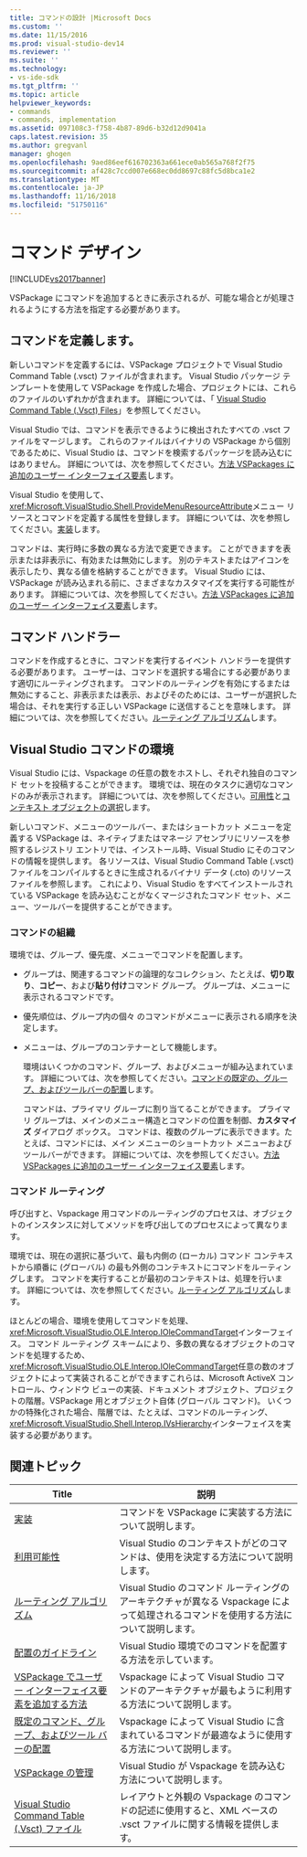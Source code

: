 ```yaml
---
title: コマンドの設計 |Microsoft Docs
ms.custom: ''
ms.date: 11/15/2016
ms.prod: visual-studio-dev14
ms.reviewer: ''
ms.suite: ''
ms.technology:
- vs-ide-sdk
ms.tgt_pltfrm: ''
ms.topic: article
helpviewer_keywords:
- commands
- commands, implementation
ms.assetid: 097108c3-f758-4b87-89d6-b32d12d9041a
caps.latest.revision: 35
ms.author: gregvanl
manager: ghogen
ms.openlocfilehash: 9aed86eef616702363a661ece0ab565a768f2f75
ms.sourcegitcommit: af428c7ccd007e668ec0dd8697c88fc5d8bca1e2
ms.translationtype: MT
ms.contentlocale: ja-JP
ms.lasthandoff: 11/16/2018
ms.locfileid: "51750116"
---
```

# <a name="command-design"></a>コマンド デザイン
[!INCLUDE[vs2017banner](../../includes/vs2017banner.md)]

VSPackage にコマンドを追加するときに表示されるが、可能な場合とが処理されるようにする方法を指定する必要があります。  
  
## <a name="defining-commands"></a>コマンドを定義します。  
 新しいコマンドを定義するには、VSPackage プロジェクトで Visual Studio Command Table (.vsct) ファイルが含まれます。 Visual Studio パッケージ テンプレートを使用して VSPackage を作成した場合、プロジェクトには、これらのファイルのいずれかが含まれます。 詳細については、「 [Visual Studio Command Table (.Vsct) Files](../../extensibility/internals/visual-studio-command-table-dot-vsct-files.md)」を参照してください。  
  
 Visual Studio では、コマンドを表示できるように検出されたすべての .vsct ファイルをマージします。 これらのファイルはバイナリの VSPackage から個別であるために、Visual Studio は、コマンドを検索するパッケージを読み込むにはありません。 詳細については、次を参照してください。[方法 VSPackages に追加のユーザー インターフェイス要素](../../extensibility/internals/how-vspackages-add-user-interface-elements.md)します。  
  
 Visual Studio を使用して、<xref:Microsoft.VisualStudio.Shell.ProvideMenuResourceAttribute>メニュー リソースとコマンドを定義する属性を登録します。 詳細については、次を参照してください。[実装](../../extensibility/internals/command-implementation.md)します。  
  
 コマンドは、実行時に多数の異なる方法で変更できます。 ことができますを表示または非表示に、有効または無効にします。 別のテキストまたはアイコンを表示したり、異なる値を格納することができます。 Visual Studio には、VSPackage が読み込まれる前に、さまざまなカスタマイズを実行する可能性があります。 詳細については、次を参照してください。[方法 VSPackages に追加のユーザー インターフェイス要素](../../extensibility/internals/how-vspackages-add-user-interface-elements.md)します。  
  
## <a name="command-handlers"></a>コマンド ハンドラー  
 コマンドを作成するときに、コマンドを実行するイベント ハンドラーを提供する必要があります。 ユーザーは、コマンドを選択する場合にする必要があります適切にルーティングされます。 コマンドのルーティングを有効にするまたは無効にすること、非表示または表示、およびそのためには、ユーザーが選択した場合は、それを実行する正しい VSPackage に送信することを意味します。 詳細については、次を参照してください。[ルーティング アルゴリズム](../../extensibility/internals/command-routing-algorithm.md)します。  
  
## <a name="the-visual-studio-command-environment"></a>Visual Studio コマンドの環境  
 Visual Studio には、Vspackage の任意の数をホストし、それぞれ独自のコマンド セットを投稿することができます。 環境では、現在のタスクに適切なコマンドのみが表示されます。 詳細については、次を参照してください。[可用性](../../extensibility/internals/command-availability.md)と[コンテキスト オブジェクトの選択](../../extensibility/internals/selection-context-objects.md)します。  
  
 新しいコマンド、メニューのツールバー、またはショートカット メニューを定義する VSPackage は、ネイティブまたはマネージ アセンブリにリソースを参照するレジストリ エントリでは、インストール時、Visual Studio にそのコマンドの情報を提供します。 各リソースは、Visual Studio Command Table (.vsct) ファイルをコンパイルするときに生成されるバイナリ データ (.cto) のリソース ファイルを参照します。 これにより、Visual Studio をすべてインストールされている VSPackage を読み込むことがなくマージされたコマンド セット、メニュー、ツールバーを提供することができます。  
  
### <a name="command-organization"></a>コマンドの組織  
 環境では、グループ、優先度、メニューでコマンドを配置します。  
  
- グループは、関連するコマンドの論理的なコレクション、たとえば、**切り取り**、**コピー**、および**貼り付け**コマンド グループ。 グループは、メニューに表示されるコマンドです。  
  
- 優先順位は、グループ内の個々 のコマンドがメニューに表示される順序を決定します。  
  
- メニューは、グループのコンテナーとして機能します。  
  
  環境はいくつかのコマンド、グループ、およびメニューが組み込まれています。 詳細については、次を参照してください。[コマンドの既定の、グループ、およびツールバーの配置](../../extensibility/internals/default-command-group-and-toolbar-placement.md)します。  
  
  コマンドは、プライマリ グループに割り当てることができます。 プライマリ グループは、メインのメニュー構造とコマンドの位置を制御、**カスタマイズ** ダイアログ ボックス。 コマンドは、複数のグループに表示できます。たとえば、コマンドには、メイン メニューのショートカット メニューおよびツールバーができます。 詳細については、次を参照してください。[方法 VSPackages に追加のユーザー インターフェイス要素](../../extensibility/internals/how-vspackages-add-user-interface-elements.md)します。  
  
### <a name="command-routing"></a>コマンド ルーティング  
 呼び出すと、Vspackage 用コマンドのルーティングのプロセスは、オブジェクトのインスタンスに対してメソッドを呼び出してのプロセスによって異なります。  
  
 環境では、現在の選択に基づいて、最も内側の (ローカル) コマンド コンテキストから順番に (グローバル) の最も外側のコンテキストにコマンドをルーティングします。 コマンドを実行することが最初のコンテキストは、処理を行います。 詳細については、次を参照してください。[ルーティング アルゴリズム](../../extensibility/internals/command-routing-algorithm.md)します。  
  
 ほとんどの場合、環境を使用してコマンドを処理、<xref:Microsoft.VisualStudio.OLE.Interop.IOleCommandTarget>インターフェイス。 コマンド ルーティング スキームにより、多数の異なるオブジェクトのコマンドを処理するため、<xref:Microsoft.VisualStudio.OLE.Interop.IOleCommandTarget>任意の数のオブジェクトによって実装されることができますこれらは、Microsoft ActiveX コントロール、ウィンドウ ビューの実装、ドキュメント オブジェクト、プロジェクトの階層。VSPackage 用とオブジェクト自体 (グローバル コマンド)。 いくつかの特殊化された場合、階層では、たとえば、コマンドのルーティング、<xref:Microsoft.VisualStudio.Shell.Interop.IVsHierarchy>インターフェイスを実装する必要があります。  
  
## <a name="related-topics"></a>関連トピック  
  
|Title|説明|  
|-----------|-----------------|  
|[実装](../../extensibility/internals/command-implementation.md)|コマンドを VSPackage に実装する方法について説明します。|  
|[利用可能性](../../extensibility/internals/command-availability.md)|Visual Studio のコンテキストがどのコマンドは、使用を決定する方法について説明します。|  
|[ルーティング アルゴリズム](../../extensibility/internals/command-routing-algorithm.md)|Visual Studio のコマンド ルーティングのアーキテクチャが異なる Vspackage によって処理されるコマンドを使用する方法について説明します。|  
|[配置のガイドライン](../../extensibility/internals/command-placement-guidelines.md)|Visual Studio 環境でのコマンドを配置する方法を示しています。|  
|[VSPackage でユーザー インターフェイス要素を追加する方法](../../extensibility/internals/how-vspackages-add-user-interface-elements.md)|Vspackage によって Visual Studio コマンドのアーキテクチャが最もように利用する方法について説明します。|  
|[既定のコマンド、グループ、およびツール バーの配置](../../extensibility/internals/default-command-group-and-toolbar-placement.md)|Vspackage によって Visual Studio に含まれているコマンドが最適なように使用する方法について説明します。|  
|[VSPackage の管理](../../extensibility/managing-vspackages.md)|Visual Studio が Vspackage を読み込む方法について説明します。|  
|[Visual Studio Command Table (.Vsct) ファイル](../../extensibility/internals/visual-studio-command-table-dot-vsct-files.md)|レイアウトと外観の Vspackage のコマンドの記述に使用すると、XML ベースの .vsct ファイルに関する情報を提供します。|

